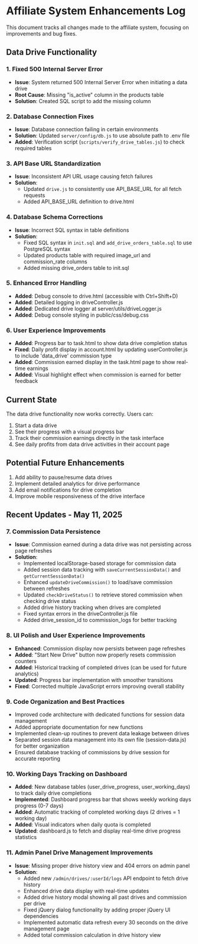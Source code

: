 # Affiliate System Enhancements Log

This document tracks all changes made to the affiliate system, focusing on improvements and bug fixes.

## Data Drive Functionality

### 1. Fixed 500 Internal Server Error
- **Issue**: System returned 500 Internal Server Error when initiating a data drive
- **Root Cause**: Missing "is_active" column in the products table
- **Solution**: Created SQL script to add the missing column

### 2. Database Connection Fixes
- **Issue**: Database connection failing in certain environments
- **Solution**: Updated `server/config/db.js` to use absolute path to .env file
- **Added**: Verification script (`scripts/verify_drive_tables.js`) to check required tables

### 3. API Base URL Standardization
- **Issue**: Inconsistent API URL usage causing fetch failures
- **Solution**: 
  - Updated `drive.js` to consistently use API_BASE_URL for all fetch requests
  - Added API_BASE_URL definition to drive.html

### 4. Database Schema Corrections
- **Issue**: Incorrect SQL syntax in table definitions
- **Solution**:
  - Fixed SQL syntax in `init.sql` and `add_drive_orders_table.sql` to use PostgreSQL syntax
  - Updated products table with required image_url and commission_rate columns
  - Added missing drive_orders table to init.sql

### 5. Enhanced Error Handling
- **Added**: Debug console to drive.html (accessible with Ctrl+Shift+D)
- **Added**: Detailed logging in driveController.js
- **Added**: Dedicated drive logger at server/utils/driveLogger.js
- **Added**: Debug console styling in public/css/debug.css

### 6. User Experience Improvements
- **Added**: Progress bar to task.html to show data drive completion status
- **Fixed**: Daily profit display in account.html by updating userController.js to include 'data_drive' commission type
- **Added**: Commission earned display in the task.html page to show real-time earnings
- **Added**: Visual highlight effect when commission is earned for better feedback

## Current State
The data drive functionality now works correctly. Users can:
1. Start a data drive
2. See their progress with a visual progress bar
3. Track their commission earnings directly in the task interface
4. See daily profits from data drive activities in their account page

## Potential Future Enhancements
1. Add ability to pause/resume data drives
2. Implement detailed analytics for drive performance
3. Add email notifications for drive completion
4. Improve mobile responsiveness of the drive interface

## Recent Updates - May 11, 2025

### 7. Commission Data Persistence
- **Issue**: Commission earned during a data drive was not persisting across page refreshes
- **Solution**:
  - Implemented localStorage-based storage for commission data
  - Added session data tracking with `saveCurrentSessionData()` and `getCurrentSessionData()`
  - Enhanced `updateDriveCommission()` to load/save commission between refreshes
  - Updated `checkDriveStatus()` to retrieve stored commission when checking drive status
  - Added drive history tracking when drives are completed
  - Fixed syntax errors in the driveController.js file
  - Added drive_session_id to commission_logs for better tracking

### 8. UI Polish and User Experience Improvements
- **Enhanced**: Commission display now persists between page refreshes
- **Added**: "Start New Drive" button now properly resets commission counters
- **Added**: Historical tracking of completed drives (can be used for future analytics)
- **Updated**: Progress bar implementation with smoother transitions
- **Fixed**: Corrected multiple JavaScript errors improving overall stability

### 9. Code Organization and Best Practices
- Improved code architecture with dedicated functions for session data management
- Added appropriate documentation for new functions
- Implemented clean-up routines to prevent data leakage between drives
- Separated session data management into its own file (session-data.js) for better organization
- Ensured database tracking of commissions by drive session for accurate reporting

### 10. Working Days Tracking on Dashboard
- **Added**: New database tables (user_drive_progress, user_working_days) to track daily drive completions
- **Implemented**: Dashboard progress bar that shows weekly working days progress (0-7 days)
- **Added**: Automatic tracking of completed working days (2 drives = 1 working day)
- **Added**: Visual indicators when daily quota is completed
- **Updated**: dashboard.js to fetch and display real-time drive progress statistics

### 11. Admin Panel Drive Management Improvements
- **Issue**: Missing proper drive history view and 404 errors on admin panel
- **Solution**:
  - Added new `/admin/drives/:userId/logs` API endpoint to fetch drive history
  - Enhanced drive data display with real-time updates
  - Added drive history modal showing all past drives and commission per drive
  - Fixed jQuery dialog functionality by adding proper jQuery UI dependencies
  - Implemented automatic data refresh every 30 seconds on the drive management page
  - Added total commission calculation in drive history view
